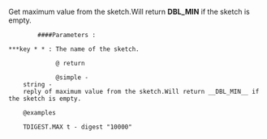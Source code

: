 Get maximum value from the sketch.Will return __DBL_MIN__ if the sketch is empty.

            ####Parameters :

    ***key * * : The name of the sketch.

                 @ return

                 @simple -
        string -
        reply of maximum value from the sketch.Will return __DBL_MIN__ if the sketch is empty.

        @examples

``` redis >
    TDIGEST.MAX t - digest "10000"
```
